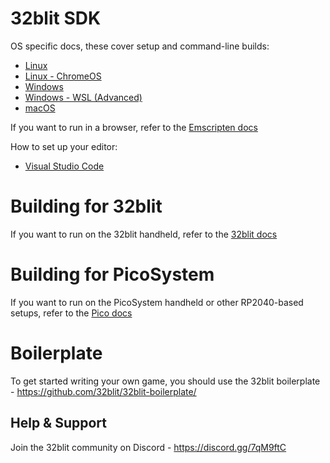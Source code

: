 # 32blit SDK

OS specific docs, these cover setup and command-line builds:

* [Linux](Linux.md)
* [Linux - ChromeOS](ChromeOS.md)
* [Windows](Windows.md)
* [Windows - WSL (Advanced)](Windows-WSL.md)
* [macOS](macOS.md)

If you want to run in a browser, refer to the [Emscripten docs](Emscripten.md)

How to set up your editor:

* [Visual Studio Code](VSCode.md)

# Building for 32blit

If you want to run on the 32blit handheld, refer to the [32blit docs](32blit.md)

# Building for PicoSystem

If you want to run on the PicoSystem handheld or other RP2040-based setups, refer to the [Pico docs](pico.md)

# Boilerplate

To get started writing your own game, you should use the 32blit boilerplate - https://github.com/32blit/32blit-boilerplate/

## Help & Support

Join the 32blit community on Discord - https://discord.gg/7qM9ftC